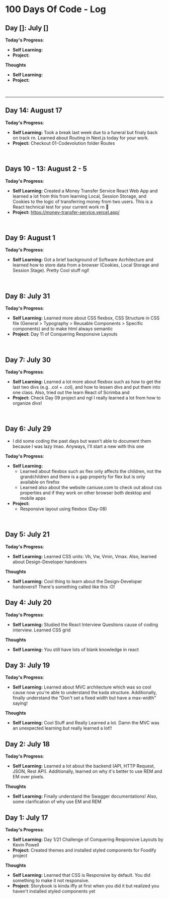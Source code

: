 # 100 Days Of Code - Log

## Day []: July []

**Today's Progress**: <br/>

- **Self Learning:**
- **Project:**

**Thoughts** <br/>

- **Self Learning:**
- **Project:**

 <br/>

 <hr>

 ## Day 14: August 17

**Today's Progress**: <br/>

- **Self Learning:** Took a break last week due to a funeral but finaly back on track rn. Learned about Routing in Next.js today for your work.
- **Project:** Checkout 01-Codevolution folder Routes 


 <br/>

 ## Days 10 - 13: August 2 - 5

**Today's Progress**: <br/>

- **Self Learning:** Created a Money Transfer Service React Web App and learned a lot from this from learning Local, Session Storage, and Cookies to the logic of transferring money from two users. This is a React technical test for your current work rn 🥳
- **Project:** https://money-transfer-service.vercel.app/


 <br/>


## Day 9: August 1

**Today's Progress**: <br/>

- **Self Learning:** Got a brief background of Software Acrhitecture and learned how to store data from a browser (Cookies, Local Storage and Session Stage). Pretty Cool stuff ngl!

 <br/>

## Day 8: July 31

**Today's Progress**: <br/>

- **Self Learning:** Learned more about CSS flexbox, CSS Structure in CSS file (General > Typography > Reusable Components > Specific components) and to make html always semantic
- **Project:** Day 11 of Conquering Responsive Layouts

 <br/>

## Day 7: July 30

**Today's Progress**: <br/>

- **Self Learning:** Learned a lot more about flexbox such as how to get the last two divs (e.g. .col + .col), and how to lessen divs and put them into one class. Also, tried out the learn React of Scrimba and
- **Project:** Check Day 09 project and ngl I really learned a lot from how to organize divs!

 <br/>

## Day 6: July 29

- I did some coding the past days but wasn't able to document them because I was lazy lmao. Anyways, I'll start a new with this one

**Today's Progress**: <br/>

- **Self Learning:**
  - Learned about flexbox such as flex only affects the children, not the grandchildren and there is a gap property for flex but is only available on firefox
  - Learned also about the website caniuse.com to check out about css properties and if they work on other browser both desktop and mobile apps
- **Project:**
  - Responsive layout using flexbox (Day-08)

 <br/>

## Day 5: July 21

**Today's Progress**: <br/>

- **Self Learning:** Learned CSS units: Vh, Vw, Vmin, Vmax. Also, learned about Design-Developer handovers

**Thoughts** <br/>

- **Self Learning:** Cool thing to learn about the Design-Developer handovers!! There's something called like this :O!
  <br/>

## Day 4: July 20

**Today's Progress**: <br/>

- **Self Learning:** Studied the React Interview Questions cause of coding interview. Learned CSS grid

**Thoughts** <br/>

- **Self Learning:** You still have lots of blank knowledge in react
  <br/>

## Day 3: July 19

**Today's Progress**: <br/>

- **Self Learning:** Learned about MVC architecture which was so cool cause now you're able to understand the kada structure. Additionally, finally understand the "Don't set a fixed width but have a max-width" saying!

**Thoughts** <br/>

- **Self Learning:** Cool Stuff and Really Learned a lot. Damn the MVC was an unexpected learning but really learned a lot!!
  <br/>

## Day 2: July 18

**Today's Progress**: <br/>

- **Self Learning:** Learned a lot about the backend (API, HTTP Request, JSON, Rest API). Additionally, learned on why it's better to use REM and EM over pixels.

**Thoughts** <br/>

- **Self Learning:** Finally understand the Swagger documentations! Also, some clarification of why use EM and REM
  <br/>

## Day 1: July 17

**Today's Progress**: <br/>

- **Self Learning:** Day 1/21 Challenge of Conquering Responsive Layouts by Kevin Powell
- **Project:** Created themes and installed styled components for Foodify project

**Thoughts** <br/>

- **Self Learning:** Learned that CSS is Responsive by default. You did something to make it not responsive.
- **Project:** Storybook is kinda iffy at first when you did it but realized you haven't installed styled components yet
